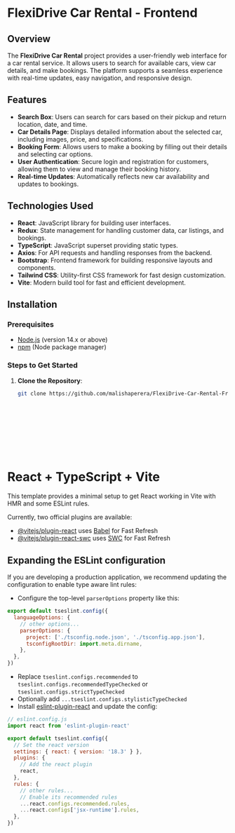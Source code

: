 # FlexiDrive Car Rental - Frontend

## Overview
The **FlexiDrive Car Rental** project provides a user-friendly web interface for a car rental service. It allows users to search for available cars, view car details, and make bookings. The platform supports a seamless experience with real-time updates, easy navigation, and responsive design.

## Features

- **Search Box**: Users can search for cars based on their pickup and return location, date, and time.
- **Car Details Page**: Displays detailed information about the selected car, including images, price, and specifications.
- **Booking Form**: Allows users to make a booking by filling out their details and selecting car options.
- **User Authentication**: Secure login and registration for customers, allowing them to view and manage their booking history.
- **Real-time Updates**: Automatically reflects new car availability and updates to bookings.

## Technologies Used

- **React**: JavaScript library for building user interfaces.
- **Redux**: State management for handling customer data, car listings, and bookings.
- **TypeScript**: JavaScript superset providing static types.
- **Axios**: For API requests and handling responses from the backend.
- **Bootstrap**: Frontend framework for building responsive layouts and components.
- **Tailwind CSS**: Utility-first CSS framework for fast design customization.
- **Vite**: Modern build tool for fast and efficient development.

## Installation

### Prerequisites

- [Node.js](https://nodejs.org/) (version 14.x or above)
- [npm](https://www.npmjs.com/) (Node package manager)

### Steps to Get Started

1. **Clone the Repository**:
   ```bash
   git clone https://github.com/malishaperera/FlexiDrive-Car-Rental-FrontEnd.git











# React + TypeScript + Vite

This template provides a minimal setup to get React working in Vite with HMR and some ESLint rules.

Currently, two official plugins are available:

- [@vitejs/plugin-react](https://github.com/vitejs/vite-plugin-react/blob/main/packages/plugin-react/README.md) uses [Babel](https://babeljs.io/) for Fast Refresh
- [@vitejs/plugin-react-swc](https://github.com/vitejs/vite-plugin-react-swc) uses [SWC](https://swc.rs/) for Fast Refresh

## Expanding the ESLint configuration

If you are developing a production application, we recommend updating the configuration to enable type aware lint rules:

- Configure the top-level `parserOptions` property like this:

```js
export default tseslint.config({
  languageOptions: {
    // other options...
    parserOptions: {
      project: ['./tsconfig.node.json', './tsconfig.app.json'],
      tsconfigRootDir: import.meta.dirname,
    },
  },
})
```

- Replace `tseslint.configs.recommended` to `tseslint.configs.recommendedTypeChecked` or `tseslint.configs.strictTypeChecked`
- Optionally add `...tseslint.configs.stylisticTypeChecked`
- Install [eslint-plugin-react](https://github.com/jsx-eslint/eslint-plugin-react) and update the config:

```js
// eslint.config.js
import react from 'eslint-plugin-react'

export default tseslint.config({
  // Set the react version
  settings: { react: { version: '18.3' } },
  plugins: {
    // Add the react plugin
    react,
  },
  rules: {
    // other rules...
    // Enable its recommended rules
    ...react.configs.recommended.rules,
    ...react.configs['jsx-runtime'].rules,
  },
})
```
